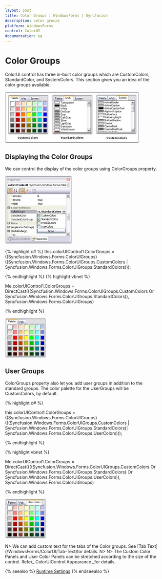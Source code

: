 ```yaml
---
layout: post
title: Color Groups | WindowsForms | Syncfusion
description: color groups
platform: WindowsForms
control: ColorUI
documentation: ug
---
```

# Color Groups

ColorUI control has three in-built color groups which are CustomColors, StandardColor, and SystemColors. This section gives you an idea of the color groups available.

![](ColorUI_images/Overview_img228.jpeg) 



## Displaying the Color Groups

We can control the display of the color groups using ColorGroups property. 

![](ColorUI_images/Overview_img229.jpeg) 






{% highlight c# %}
this.colorUIControl1.ColorGroups = ((Syncfusion.Windows.Forms.ColorUIGroups)((Syncfusion.Windows.Forms.ColorUIGroups.CustomColors | Syncfusion.Windows.Forms.ColorUIGroups.StandardColors)));

{% endhighlight %}
{% highlight vbnet %}




Me.colorUIControl1.ColorGroups = DirectCast(((Syncfusion.Windows.Forms.ColorUIGroups.CustomColors Or Syncfusion.Windows.Forms.ColorUIGroups.StandardColors)), Syncfusion.Windows.Forms.ColorUIGroups) 


{% endhighlight  %}

![](ColorUI_images/Overview_img230.jpeg)



## User Groups

ColorGroups property also let you add user groups in addition to the standard groups. The color palette for the UserGroups will be CustomColors, by default.



{% highlight c# %}

this.colorUIControl1.ColorGroups = ((Syncfusion.Windows.Forms.ColorUIGroups)(((Syncfusion.Windows.Forms.ColorUIGroups.CustomColors | Syncfusion.Windows.Forms.ColorUIGroups.StandardColors)| Syncfusion.Windows.Forms.ColorUIGroups.UserColors)));


{% endhighlight  %}

{% highlight vbnet %}


Me.colorUIControl1.ColorGroups = DirectCast((((Syncfusion.Windows.Forms.ColorUIGroups.CustomColors Or  Syncfusion.Windows.Forms.ColorUIGroups.StandardColors) Or Syncfusion.Windows.Forms.ColorUIGroups.UserColors)),  Syncfusion.Windows.Forms.ColorUIGroups) 

{% endhighlight  %}

![](ColorUI_images/Overview_img231.jpeg) 



N> We can add custom text for the tabs of the Color groups. See [Tab Text] (/WindowsForms/ColorUI/Tab-Text)for details.
N>
N> The Custom Color Panels and User Color Panels can be stretched according to the size of the control. Refer_ ColorUIControl Appearance _for details.

{% seealso %}
[Runtime Settings](/windowsforms/colorui/runtime-settings)
{% endseealso %}

